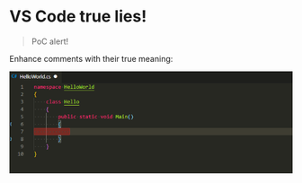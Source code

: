 # VS Code true lies!

> PoC alert!

Enhance comments with their true meaning:

![image](vscode-true-lies.gif)